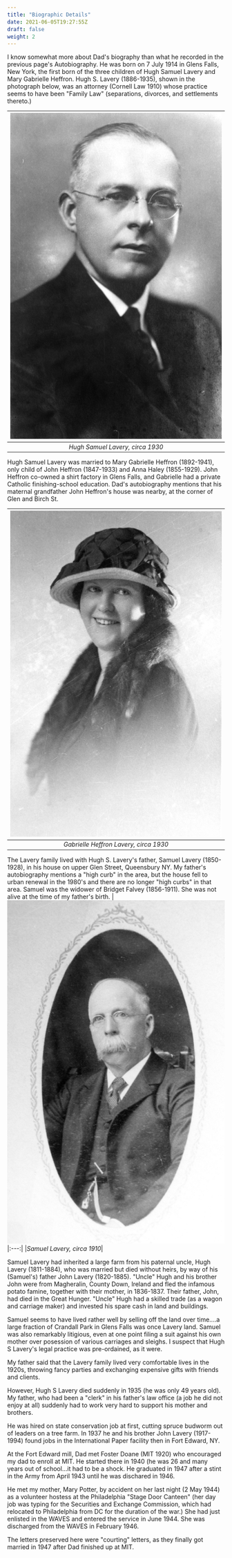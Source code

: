 ```yaml
---
title: "Biographic Details"
date: 2021-06-05T19:27:55Z
draft: false
weight: 2
---
```

I know somewhat more about Dad's biography than what he recorded in the
previous page's Autobiography. He was born on 7 July 1914 in Glens Falls, 
New York, the first born of the three children of Hugh Samuel Lavery 
and Mary Gabrielle Heffron.  Hugh S. Lavery (1886-1935), shown in the photograph below,
was an attorney (Cornell Law 1910) whose practice seems to have been "Family Law" (separations, divorces, and settlements thereto.)

| ![portrait HHL](HughSLavery.jpg?height=300px) |
|:---:|
|*Hugh Samuel Lavery, circa 1930*|

Hugh Samuel Lavery was married to Mary Gabrielle Heffron (1892-1941), only child of John Heffron (1847-1933) and Anna Haley (1855-1929).
John Heffron co-owned a shirt factory in Glens Falls, and Gabrielle had a private Catholic finishing-school education. Dad's autobiography
mentions that his maternal grandfather John Heffron's house was nearby, at the corner of Glen and Birch St. 

| ![Gabrielle Portrait](GabrielleHeffron.jpg?height=300px) |
|:---:|
|*Gabrielle Heffron Lavery, circa 1930*|

The Lavery family lived with Hugh S. Lavery's father, Samuel Lavery (1850-1928), in his house on 
upper Glen Street, Queensbury NY.  My father's autobiography mentions a "high curb" in the area, but the house fell to 
urban renewal in the 1980's and there are no longer "high curbs" in that area. Samuel was the widower of Bridget Falvey (1856-1911).  She was not alive at the time of my father's birth.
| ![Portrait Samuel Lavery](SamuelLavery.jpg?height=300px)
|:---:|
|*Samuel Lavery, circa 1910*|

Samuel Lavery had inherited a large farm from his paternal uncle, Hugh Lavery (1811-1884), who was married but died without heirs, by way of his (Samuel's) father John Lavery (1820-1885). "Uncle" Hugh and his brother John were from Magheralin, County Down, Ireland and fled the infamous potato famine, together with their mother, in 1836-1837. Their father, John, had died in the Great Hunger.  "Uncle" Hugh had a skilled trade (as a wagon and carriage maker) and invested his spare cash in land and buildings.

Samuel seems to have lived rather well by selling off the land over time....a large fraction of Crandall Park in Glens Falls was once Lavery land.
Samuel was also remarkably litigious, even at one point filing a suit against his own mother over posession of various carriages and sleighs.  I suspect that Hugh S Lavery's legal practice was pre-ordained, as it were.

My father said that the Lavery family lived very comfortable lives in the 1920s, throwing fancy parties and exchanging expensive gifts with friends and clients.

However, Hugh S Lavery died suddenly in 1935 (he was only 49 years old). My father, who had been a "clerk" in his father's law office (a job he did not enjoy at all) suddenly had to work very hard to support his mother and brothers.   

He was hired on state conservation job at first, cutting spruce budworm out of leaders on a tree farm. In 1937 he and his brother John Lavery (1917-1994) found jobs in the International Paper facility then in Fort Edward, NY.

At the Fort Edward mill, Dad met Foster Doane (MIT 1920) who encouraged my dad to enroll at MIT. He started there in 1940 (he was 26 and many years out of school...it had to be a shock. He graduated in 1947 after a stint in the Army from April 1943 until he was dischared in 1946.  

He met my mother, Mary Potter, by accident on her last night (2 May 1944) as a volunteer hostess at the Philadelphia "Stage Door Canteen" (her day job was typing for the Securities and Exchange Commission, 
which had relocated to Philadelphia from DC for the duration of the war.) She had just enlisted in the WAVES and entered the service in June 1944. She was discharged from the WAVES in February 1946.  
 
The letters preserved here were "courting" letters, as they finally got married in 1947 after Dad finished up at MIT.

